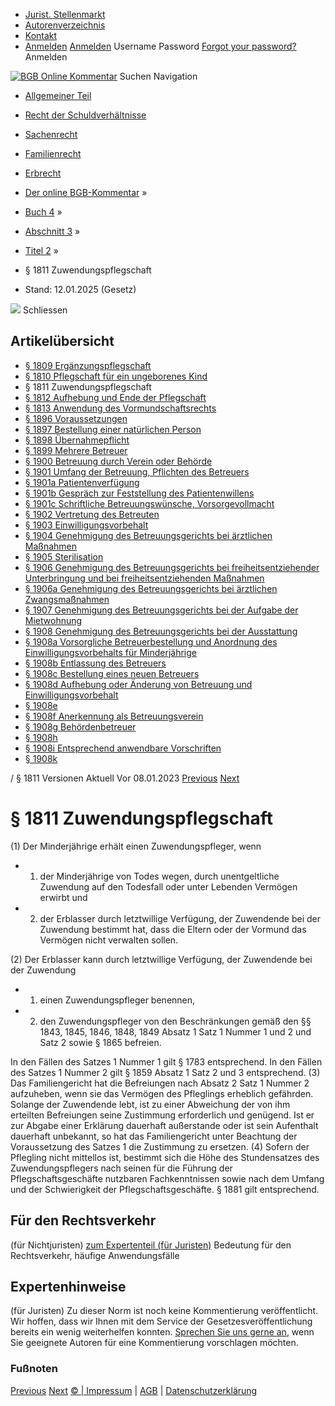  * [Jurist. Stellenmarkt](https://bgb.kommentar.de/Buch-4/Abschnitt-3/Titel-2/</job-board> "Jurist. Stellenmarkt")
  * [Autorenverzeichnis](https://bgb.kommentar.de/Buch-4/Abschnitt-3/Titel-2/</Autorenverzeichnis> "Autorenverzeichnis")
  * [Kontakt](https://bgb.kommentar.de/Buch-4/Abschnitt-3/Titel-2/</Kontakt>)
  * [Anmelden](https://bgb.kommentar.de/Buch-4/Abschnitt-3/Titel-2/<#login> "show login form") [Anmelden](https://bgb.kommentar.de/Buch-4/Abschnitt-3/Titel-2/<#> "hide login form") Username Password
[Forgot your password?](https://bgb.kommentar.de/Buch-4/Abschnitt-3/Titel-2/</user/forgotpassword>) Anmelden 


[![BGB Online Kommentar](https://bgb.kommentar.de/extension/bgb/design/bgb/images/logo.png)](https://bgb.kommentar.de/Buch-4/Abschnitt-3/Titel-2/</> "BGB Online Kommentar")
Suchen
Navigation
  * [Allgemeiner Teil](https://bgb.kommentar.de/Buch-4/Abschnitt-3/Titel-2/</Buch-1>)
  * [Recht der Schuldverhältnisse](https://bgb.kommentar.de/Buch-4/Abschnitt-3/Titel-2/</Buch-2>)
  * [Sachenrecht](https://bgb.kommentar.de/Buch-4/Abschnitt-3/Titel-2/</Buch-3>)
  * [Familienrecht](https://bgb.kommentar.de/Buch-4/Abschnitt-3/Titel-2/</Buch-4>)
  * [Erbrecht](https://bgb.kommentar.de/Buch-4/Abschnitt-3/Titel-2/</Buch-5>)


  * [Der online BGB-Kommentar](https://bgb.kommentar.de/Buch-4/Abschnitt-3/Titel-2/</>) »
  * [Buch 4](https://bgb.kommentar.de/Buch-4/Abschnitt-3/Titel-2/</Buch-4>) »
  * [Abschnitt 3](https://bgb.kommentar.de/Buch-4/Abschnitt-3/Titel-2/</Buch-4/Abschnitt-3>) »
  * [Titel 2](https://bgb.kommentar.de/Buch-4/Abschnitt-3/Titel-2/</Buch-4/Abschnitt-3/Titel-2>) »
  * § 1811 Zuwendungspflegschaft 
  * Stand: 12.01.2025 (Gesetz) 


![](https://vg01.met.vgwort.de/na/1c9909529ead4f509072c06d9081a7d5)
Schliessen 
## Artikelübersicht
  * [ § 1809 Ergänzungspflegschaft ](https://bgb.kommentar.de/Buch-4/Abschnitt-3/Titel-2/</Buch-4/Abschnitt-3/Titel-2/Ergaenzungspflegschaft>)
  * [ § 1810 Pflegschaft für ein ungeborenes Kind ](https://bgb.kommentar.de/Buch-4/Abschnitt-3/Titel-2/</Buch-4/Abschnitt-3/Titel-2/Pflegschaft-fuer-ein-ungeborenes-Kind>)
  * § 1811 Zuwendungspflegschaft 
  * [ § 1812 Aufhebung und Ende der Pflegschaft ](https://bgb.kommentar.de/Buch-4/Abschnitt-3/Titel-2/</Buch-4/Abschnitt-3/Titel-2/Aufhebung-und-Ende-der-Pflegschaft>)
  * [ § 1813 Anwendung des Vormundschaftsrechts ](https://bgb.kommentar.de/Buch-4/Abschnitt-3/Titel-2/</Buch-4/Abschnitt-3/Titel-2/Anwendung-des-Vormundschaftsrechts>)
  * [ § 1896 Voraussetzungen ](https://bgb.kommentar.de/Buch-4/Abschnitt-3/Titel-2/</Buch-4/Abschnitt-3/Titel-2/Voraussetzungen>)
  * [ § 1897 Bestellung einer natürlichen Person ](https://bgb.kommentar.de/Buch-4/Abschnitt-3/Titel-2/</Buch-4/Abschnitt-3/Titel-2/Bestellung-einer-natuerlichen-Person>)
  * [ § 1898 Übernahmepflicht ](https://bgb.kommentar.de/Buch-4/Abschnitt-3/Titel-2/</Buch-4/Abschnitt-3/Titel-2/Uebernahmepflicht>)
  * [ § 1899 Mehrere Betreuer ](https://bgb.kommentar.de/Buch-4/Abschnitt-3/Titel-2/</Buch-4/Abschnitt-3/Titel-2/Mehrere-Betreuer>)
  * [ § 1900 Betreuung durch Verein oder Behörde ](https://bgb.kommentar.de/Buch-4/Abschnitt-3/Titel-2/</Buch-4/Abschnitt-3/Titel-2/Betreuung-durch-Verein-oder-Behoerde>)
  * [ § 1901 Umfang der Betreuung, Pflichten des Betreuers ](https://bgb.kommentar.de/Buch-4/Abschnitt-3/Titel-2/</Buch-4/Abschnitt-3/Titel-2/Umfang-der-Betreuung-Pflichten-des-Betreuers>)
  * [ § 1901a Patientenverfügung ](https://bgb.kommentar.de/Buch-4/Abschnitt-3/Titel-2/</Buch-4/Abschnitt-3/Titel-2/Patientenverfuegung>)
  * [ § 1901b Gespräch zur Feststellung des Patientenwillens ](https://bgb.kommentar.de/Buch-4/Abschnitt-3/Titel-2/</Buch-4/Abschnitt-3/Titel-2/Gespraech-zur-Feststellung-des-Patientenwillens>)
  * [ § 1901c Schriftliche Betreuungswünsche, Vorsorgevollmacht ](https://bgb.kommentar.de/Buch-4/Abschnitt-3/Titel-2/</Buch-4/Abschnitt-3/Titel-2/Schriftliche-Betreuungswuensche-Vorsorgevollmacht>)
  * [ § 1902 Vertretung des Betreuten ](https://bgb.kommentar.de/Buch-4/Abschnitt-3/Titel-2/</Buch-4/Abschnitt-3/Titel-2/Vertretung-des-Betreuten>)
  * [ § 1903 Einwilligungsvorbehalt ](https://bgb.kommentar.de/Buch-4/Abschnitt-3/Titel-2/</Buch-4/Abschnitt-3/Titel-2/Einwilligungsvorbehalt>)
  * [ § 1904 Genehmigung des Betreuungsgerichts bei ärztlichen Maßnahmen ](https://bgb.kommentar.de/Buch-4/Abschnitt-3/Titel-2/</Buch-4/Abschnitt-3/Titel-2/Genehmigung-des-Betreuungsgerichts-bei-aerztlichen-Massnahmen>)
  * [ § 1905 Sterilisation ](https://bgb.kommentar.de/Buch-4/Abschnitt-3/Titel-2/</Buch-4/Abschnitt-3/Titel-2/Sterilisation>)
  * [ § 1906 Genehmigung des Betreuungsgerichts bei freiheitsentziehender Unterbringung und bei freiheitsentziehenden Maßnahmen ](https://bgb.kommentar.de/Buch-4/Abschnitt-3/Titel-2/</Buch-4/Abschnitt-3/Titel-2/Genehmigung-des-Betreuungsgerichts-bei-freiheitsentziehender-Unterbringung-und-bei-freiheitsentziehenden-Massnahmen>)
  * [ § 1906a Genehmigung des Betreuungsgerichts bei ärztlichen Zwangsmaßnahmen ](https://bgb.kommentar.de/Buch-4/Abschnitt-3/Titel-2/</Buch-4/Abschnitt-3/Titel-2/Genehmigung-des-Betreuungsgerichts-bei-aerztlichen-Zwangsmassnahmen>)
  * [ § 1907 Genehmigung des Betreuungsgerichts bei der Aufgabe der Mietwohnung ](https://bgb.kommentar.de/Buch-4/Abschnitt-3/Titel-2/</Buch-4/Abschnitt-3/Titel-2/Genehmigung-des-Betreuungsgerichts-bei-der-Aufgabe-der-Mietwohnung>)
  * [ § 1908 Genehmigung des Betreuungsgerichts bei der Ausstattung ](https://bgb.kommentar.de/Buch-4/Abschnitt-3/Titel-2/</Buch-4/Abschnitt-3/Titel-2/Genehmigung-des-Betreuungsgerichts-bei-der-Ausstattung>)
  * [ § 1908a Vorsorgliche Betreuerbestellung und Anordnung des Einwilligungsvorbehalts für Minderjährige ](https://bgb.kommentar.de/Buch-4/Abschnitt-3/Titel-2/</Buch-4/Abschnitt-3/Titel-2/Vorsorgliche-Betreuerbestellung-und-Anordnung-des-Einwilligungsvorbehalts-fuer-Minderjaehrige>)
  * [ § 1908b Entlassung des Betreuers ](https://bgb.kommentar.de/Buch-4/Abschnitt-3/Titel-2/</Buch-4/Abschnitt-3/Titel-2/Entlassung-des-Betreuers>)
  * [ § 1908c Bestellung eines neuen Betreuers ](https://bgb.kommentar.de/Buch-4/Abschnitt-3/Titel-2/</Buch-4/Abschnitt-3/Titel-2/Bestellung-eines-neuen-Betreuers>)
  * [ § 1908d Aufhebung oder Änderung von Betreuung und Einwilligungsvorbehalt ](https://bgb.kommentar.de/Buch-4/Abschnitt-3/Titel-2/</Buch-4/Abschnitt-3/Titel-2/Aufhebung-oder-Aenderung-von-Betreuung-und-Einwilligungsvorbehalt>)
  * [ § 1908e ](https://bgb.kommentar.de/Buch-4/Abschnitt-3/Titel-2/</Buch-4/Abschnitt-3/Titel-2/node_2322>)
  * [ § 1908f Anerkennung als Betreuungsverein ](https://bgb.kommentar.de/Buch-4/Abschnitt-3/Titel-2/</Buch-4/Abschnitt-3/Titel-2/Anerkennung-als-Betreuungsverein>)
  * [ § 1908g Behördenbetreuer ](https://bgb.kommentar.de/Buch-4/Abschnitt-3/Titel-2/</Buch-4/Abschnitt-3/Titel-2/Behoerdenbetreuer>)
  * [ § 1908h ](https://bgb.kommentar.de/Buch-4/Abschnitt-3/Titel-2/</Buch-4/Abschnitt-3/Titel-2/node_2325>)
  * [ § 1908i Entsprechend anwendbare Vorschriften ](https://bgb.kommentar.de/Buch-4/Abschnitt-3/Titel-2/</Buch-4/Abschnitt-3/Titel-2/Entsprechend-anwendbare-Vorschriften>)
  * [ § 1908k ](https://bgb.kommentar.de/Buch-4/Abschnitt-3/Titel-2/</Buch-4/Abschnitt-3/Titel-2/node_2327>)


/ § 1811 
Versionen  Aktuell Vor 08.01.2023
[Previous](https://bgb.kommentar.de/Buch-4/Abschnitt-3/Titel-2/</Buch-4/Abschnitt-3/Titel-2/Pflegschaft-fuer-ein-ungeborenes-Kind> "§ 1810 Pflegschaft für ein ungeborenes Kind") [Next](https://bgb.kommentar.de/Buch-4/Abschnitt-3/Titel-2/</Buch-4/Abschnitt-3/Titel-2/Aufhebung-und-Ende-der-Pflegschaft> "§ 1812 Aufhebung und Ende der Pflegschaft")
# § 1811 Zuwendungspflegschaft
(1) Der Minderjährige erhält einen Zuwendungspfleger, wenn 
  * 1. der Minderjährige von Todes wegen, durch unentgeltliche Zuwendung auf den Todesfall oder unter Lebenden Vermögen erwirbt und
  * 2. der Erblasser durch letztwillige Verfügung, der Zuwendende bei der Zuwendung bestimmt hat, dass die Eltern oder der Vormund das Vermögen nicht verwalten sollen.


(2) Der Erblasser kann durch letztwillige Verfügung, der Zuwendende bei der Zuwendung 
  * 1. einen Zuwendungspfleger benennen,
  * 2. den Zuwendungspfleger von den Beschränkungen gemäß den §§ 1843, 1845, 1846, 1848, 1849 Absatz 1 Satz 1 Nummer 1 und 2 und Satz 2 sowie § 1865 befreien.


In den Fällen des Satzes 1 Nummer 1 gilt § 1783 entsprechend. In den Fällen des Satzes 1 Nummer 2 gilt § 1859 Absatz 1 Satz 2 und 3 entsprechend.
(3) Das Familiengericht hat die Befreiungen nach Absatz 2 Satz 1 Nummer 2 aufzuheben, wenn sie das Vermögen des Pfleglings erheblich gefährden. Solange der Zuwendende lebt, ist zu einer Abweichung der von ihm erteilten Befreiungen seine Zustimmung erforderlich und genügend. Ist er zur Abgabe einer Erklärung dauerhaft außerstande oder ist sein Aufenthalt dauerhaft unbekannt, so hat das Familiengericht unter Beachtung der Voraussetzung des Satzes 1 die Zustimmung zu ersetzen.
(4) Sofern der Pflegling nicht mittellos ist, bestimmt sich die Höhe des Stundensatzes des Zuwendungspflegers nach seinen für die Führung der Pflegschaftsgeschäfte nutzbaren Fachkenntnissen sowie nach dem Umfang und der Schwierigkeit der Pflegschaftsgeschäfte. § 1881 gilt entsprechend.
## Für den Rechtsverkehr 
(für Nichtjuristen)
[zum Expertenteil (für Juristen)](https://bgb.kommentar.de/Buch-4/Abschnitt-3/Titel-2/<#expertenhinweise>)
Bedeutung für den Rechtsverkehr, häufige Anwendungsfälle
## Expertenhinweise
(für Juristen)
Zu dieser Norm ist noch keine Kommentierung veröffentlicht. Wir hoffen, dass wir Ihnen mit dem Service der Gesetzesveröffentlichung bereits ein wenig weiterhelfen konnten. [Sprechen Sie uns gerne an](https://bgb.kommentar.de/Buch-4/Abschnitt-3/Titel-2/</Kontakt>), wenn Sie geeignete Autoren für eine Kommentierung vorschlagen möchten. 
### Fußnoten
[Previous](https://bgb.kommentar.de/Buch-4/Abschnitt-3/Titel-2/</Buch-4/Abschnitt-3/Titel-2/Pflegschaft-fuer-ein-ungeborenes-Kind> "§ 1810 Pflegschaft für ein ungeborenes Kind") [Next](https://bgb.kommentar.de/Buch-4/Abschnitt-3/Titel-2/</Buch-4/Abschnitt-3/Titel-2/Aufhebung-und-Ende-der-Pflegschaft> "§ 1812 Aufhebung und Ende der Pflegschaft")
[© | Impressum](https://bgb.kommentar.de/Buch-4/Abschnitt-3/Titel-2/</Kontakt>) | [AGB](https://bgb.kommentar.de/Buch-4/Abschnitt-3/Titel-2/</AGB>) | [Datenschutzerklärung](https://bgb.kommentar.de/Buch-4/Abschnitt-3/Titel-2/</Datenschutzerklaerung-fuer-Leser>)
